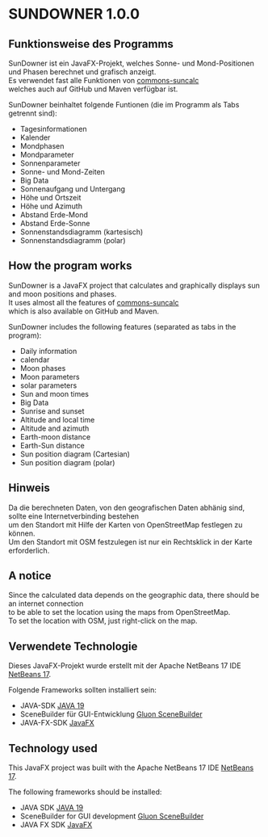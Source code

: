 # SUNDOWNER 1.0.0

## Funktionsweise des Programms

SunDowner ist ein JavaFX-Projekt, welches Sonne- und Mond-Positionen und Phasen berechnet und grafisch anzeigt.</br>
Es verwendet fast alle Funktionen von [commons-suncalc](https://shredzone.org/maven/commons-suncalc/index.html)</br>
welches auch auf GitHub und Maven verfügbar ist.

SunDowner beinhaltet folgende Funtionen (die im Programm als Tabs getrennt sind):

- Tagesinformationen
- Kalender
- Mondphasen 
- Mondparameter
- Sonnenparameter
- Sonne- und Mond-Zeiten
- Big Data
- Sonnenaufgang und Untergang
- Höhe und Ortszeit
- Höhe und Azimuth
- Abstand Erde-Mond
- Abstand Erde-Sonne
- Sonnenstandsdiagramm (kartesisch)
- Sonnenstandsdiagramm (polar)

## How the program works

SunDowner is a JavaFX project that calculates and graphically displays sun and moon positions and phases.</br>
It uses almost all the features of [commons-suncalc](https://shredzone.org/maven/commons-suncalc/index.html)</br>
which is also available on GitHub and Maven.

SunDowner includes the following features (separated as tabs in the program):

- Daily information
- calendar
- Moon phases
- Moon parameters
- solar parameters
- Sun and moon times
- Big Data
- Sunrise and sunset
- Altitude and local time
- Altitude and azimuth
- Earth-moon distance
- Earth-Sun distance
- Sun position diagram (Cartesian)
- Sun position diagram (polar)

## Hinweis

Da die berechneten Daten, von den geografischen Daten abhänig sind, sollte eine Internetverbinding bestehen</br>
um den Standort mit Hilfe der Karten von OpenStreetMap festlegen zu können.</br>
Um den Standort mit OSM festzulegen ist nur ein Rechtsklick in der Karte erforderlich.

## A notice

Since the calculated data depends on the geographic data, there should be an internet connection</br>
to be able to set the location using the maps from OpenStreetMap.</br>
To set the location with OSM, just right-click on the map.

## Verwendete Technologie

Dieses JavaFX-Projekt wurde erstellt mit der Apache NetBeans 17 IDE [NetBeans 17](https://netbeans.apache.org/).

Folgende Frameworks sollten installiert sein:

- JAVA-SDK [JAVA 19](https://www.oracle.com/java/technologies/javase/jdk19-archive-downloads.html)
- SceneBuilder für GUI-Entwicklung [Gluon SceneBuilder](https://gluonhq.com/products/scene-builder/)
- JAVA-FX-SDK [JavaFX](https://gluonhq.com/products/javafx/)

## Technology used

This JavaFX project was built with the Apache NetBeans 17 IDE [NetBeans 17](https://netbeans.apache.org/).

The following frameworks should be installed:

- JAVA SDK [JAVA 19](https://www.oracle.com/java/technologies/javase/jdk19-archive-downloads.html)
- SceneBuilder for GUI development [Gluon SceneBuilder](https://gluonhq.com/products/scene-builder/)
- JAVA FX SDK [JavaFX](https://gluonhq.com/products/javafx/)
